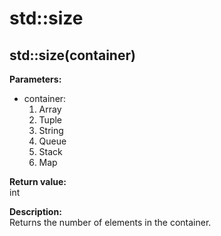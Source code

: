 # std::size
## std::size(container)
**Parameters:**  
- container: 
  1. Array
  2. Tuple
  3. String
  4. Queue
  5. Stack
  6. Map

**Return value:**  
int

**Description:**  
Returns the number of elements in the container.